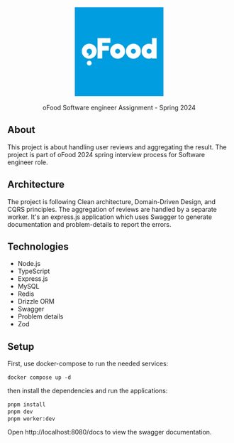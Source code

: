 <div align="center">
  <a href="https://github.com/always-maap/oFood-Assignment">
    <img src="./docs/ofood.webp" alt="oFood logo" width="200px" />
  </a>

  <p>oFood Software engineer Assignment - Spring 2024</p>
</div>

## About

This project is about handling user reviews and aggregating the result. The project is part of oFood 2024 spring interview process for Software engineer role.

## Architecture

The project is following Clean architecture, Domain-Driven Design, and CQRS principles.
The aggregation of reviews are handled by a separate worker.
It's an express.js application which uses Swagger to generate documentation and problem-details to report the errors.

## Technologies

- Node.js
- TypeScript
- Express.js
- MySQL
- Redis
- Drizzle ORM
- Swagger
- Problem details
- Zod

## Setup

First, use docker-compose to run the needed services:

```
docker compose up -d
```

then install the dependencies and run the applications:

```
pnpm install
pnpm dev
pnpm worker:dev
```

Open http://localhost:8080/docs to view the swagger documentation.
